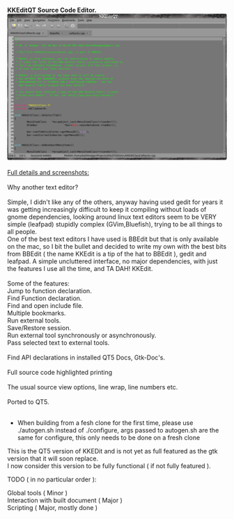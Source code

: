 **KKEditQT Source Code Editor.**<br>
![KKEditQT](screenshots/main.jpg?raw=true "KKEdit")<br>
<br>
[Full details and screenshots:](https://keithdhedger.github.io/KKEditQT/)<br>
<br>
Why another text editor?<br>
<br>
Simple, I didn't like any of the others, anyway having used gedit for years it was getting increasingly difficult to keep it compiling without loads of gnome dependencies, looking around linux text editors seem to be VERY simple (leafpad) stupidly complex (GVim,Bluefish), trying to be all things to all people.<br>
One of the best text editors I have used is BBEdit but that is only available on the mac, so I bit the bullet and decided to write my own with the best bits from BBEdit ( the name KKEdit is a tip of the hat to BBEdit ), gedit and leafpad. A simple uncluttered interface, no major dependencies, with just the features I use all the time, and TA DAH! KKEdit.<br>
<br>
Some of the features:<br>
Jump to function declaration.<br>
Find Function declaration.<br>
Find and open include file.<br>
Multiple bookmarks.<br>
Run external tools.<br>
Save/Restore session.<br>
Run external tool synchronously or asynchronously.<br>
Pass selected text to external tools.<br>
<br>
Find API declarations in installed QT5 Docs, Gtk-Doc's.<br>
<br>
Full source code highlighted printing<br>
<br>
The usual source view options, line wrap, line numbers etc.<br>
<br>
Ported to QT5.<br>
<br>
+ When building from a fesh clone for the first time, please use ./autogen.sh instead of ./configure, args passed to autogen.sh are the same for configure, this only needs to be done on a fresh clone<br>

This is the QT5 version of KKEDit and is not yet as full featured as the gtk version that it will soon replace.<br>
I now consider this version to be fully functional ( if not fully featured ).<br>

TODO ( in no particular order ):

Global tools ( Minor )<br>
Interaction with built document ( Major )<br>
Scripting ( Major, mostly done )<br>



